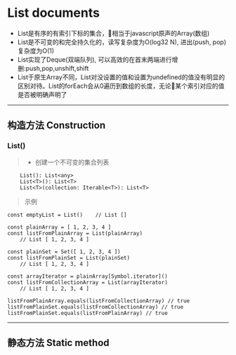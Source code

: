 # List documents #

* List是有序的有索引下标的集合，相当于javascript原声的Array(数组) 
* List是不可变的和完全持久化的，读写复杂度为O(log32 N), 进出(push, pop)复杂度为O(1)
* List实现了Deque(双端队列), 可以高效的在首末两端进行增删:push,pop,unshift,shift
* List于原生Array不同，List对没设置的值和设置为undefined的值没有明显的区别对待。List的forEach会从0遍历到数组的长度，无论某个索引对应的值是否被明确声明了
***
## 构造方法 Construction ##
### List() ###
> * 创建一个不可变的集合列表

        List(): List<any>
        List<T>(): List<T>
        List<T>(collection: Iterable<T>): List<T>

> 示例

    const emptyList = List()    // List []

    const plainArray = [ 1, 2, 3, 4 ]
    const listFromPlainArray = List(plainArray)
        // List [ 1, 2, 3, 4 ]

    const plainSet = Set([ 1, 2, 3, 4 ])
    const listFromPlainSet = List(plainSet)
        // List [ 1, 2, 3, 4 ]

    const arrayIterator = plainArray[Symbol.iterator]()
    const listFromCollectionArray = List(arrayIterator)
        // List [ 1, 2, 3, 4 ]

    listFromPlainArray.equals(listFromCollectionArray) // true
    listFromPlainSet.equals(listFromCollectionArray) // true
    listFromPlainSet.equals(listFromPlainArray) // true

***
  ## 静态方法 Static method ##
